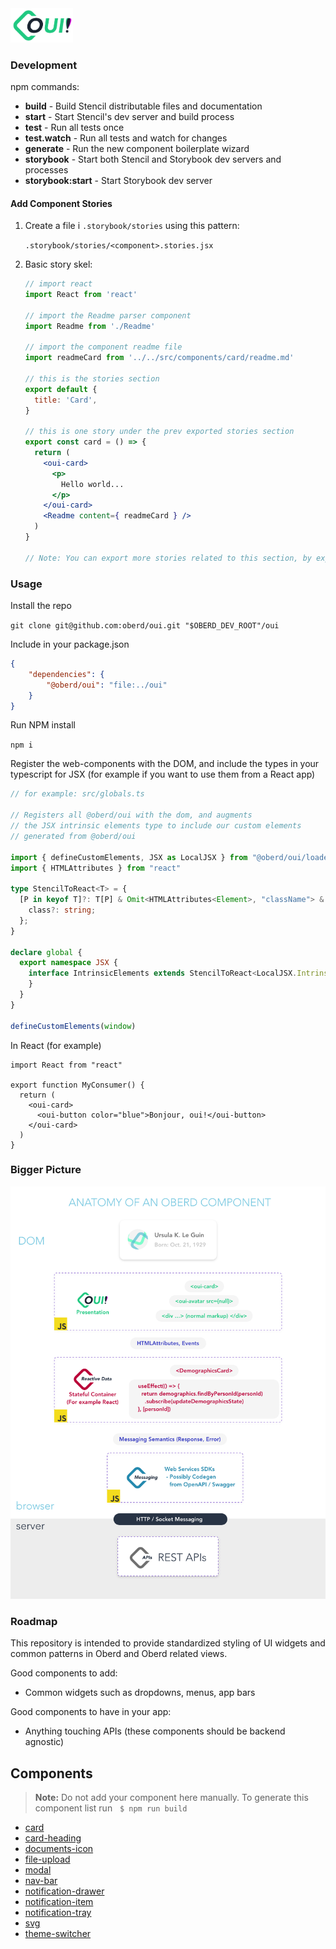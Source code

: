 <img alt="Oberd Oui!" src="src/components/svg/svg/oui-logo-light-bg.svg" width="100px" />

### Development

npm commands:

* **build** - Build Stencil distributable files and documentation
* **start** - Start Stencil's dev server and build process
* **test** - Run all tests once
* **test.watch** -  Run all tests and watch for changes
* **generate** - Run the new component boilerplate wizard
* **storybook** - Start both Stencil and Storybook dev servers and processes
* **storybook:start** - Start Storybook dev server

#### Add Component Stories

1. Create a file i `.storybook/stories` using this pattern:

    `.storybook/stories/<component>.stories.jsx`

2. Basic story skel:

    ```jsx
    // import react
    import React from 'react'

    // import the Readme parser component
    import Readme from './Readme'

    // import the component readme file
    import readmeCard from '../../src/components/card/readme.md'

    // this is the stories section
    export default {
      title: 'Card',
    }

    // this is one story under the prev exported stories section
    export const card = () => {
      return (
        <oui-card>
          <p>
            Hello world...
          </p>
        </oui-card>
        <Readme content={ readmeCard } />
      )
    }

    // Note: You can export more stories related to this section, by exporting more components...
    ```

### Usage

Install the repo

`git clone git@github.com:oberd/oui.git "$OBERD_DEV_ROOT"/oui`

Include in your package.json

```json
{
    "dependencies": {
        "@oberd/oui": "file:../oui"
    }
}
```

Run NPM install

`npm i`

Register the web-components with the DOM, and include the types in your typescript for JSX (for example if you want to use them from a React app)

```typescript
// for example: src/globals.ts

// Registers all @oberd/oui with the dom, and augments
// the JSX intrinsic elements type to include our custom elements
// generated from @oberd/oui

import { defineCustomElements, JSX as LocalJSX } from "@oberd/oui/loader"
import { HTMLAttributes } from "react"

type StencilToReact<T> = {
  [P in keyof T]?: T[P] & Omit<HTMLAttributes<Element>, "className"> & {
    class?: string;
  };
}

declare global {
  export namespace JSX {
    interface IntrinsicElements extends StencilToReact<LocalJSX.IntrinsicElements> {
    }
  }
}

defineCustomElements(window)
```

In React (for example)

```tsx
import React from "react"

export function MyConsumer() {
  return (
    <oui-card>
      <oui-button color="blue">Bonjour, oui!</oui-button>
    </oui-card>
  )
}
```


### Bigger Picture

![component arch](component-lifecycle.png)

### Roadmap

This repository is intended to provide standardized styling of UI widgets and common patterns in Oberd and Oberd related views.

Good components to add:
  - Common widgets such as dropdowns, menus, app bars

Good components to have in your app:
  - Anything touching APIs (these components should be backend agnostic)

<!--- autogenerated do not edit after this line --->

## Components

> **Note:** Do not add your component here manually.
> To generate this component list run &nbsp; `$ npm run build`

* [card](src/components/card/readme.md)
* [card-heading](src/components/card-heading/readme.md)
* [documents-icon](src/components/documents-icon/readme.md)
* [file-upload](src/components/file-upload/readme.md)
* [modal](src/components/modal/readme.md)
* [nav-bar](src/components/nav-bar/readme.md)
* [notification-drawer](src/components/notification-drawer/readme.md)
* [notification-item](src/components/notification-item/readme.md)
* [notification-tray](src/components/notification-tray/readme.md)
* [svg](src/components/svg/readme.md)
* [theme-switcher](src/components/theme-switcher/readme.md)
